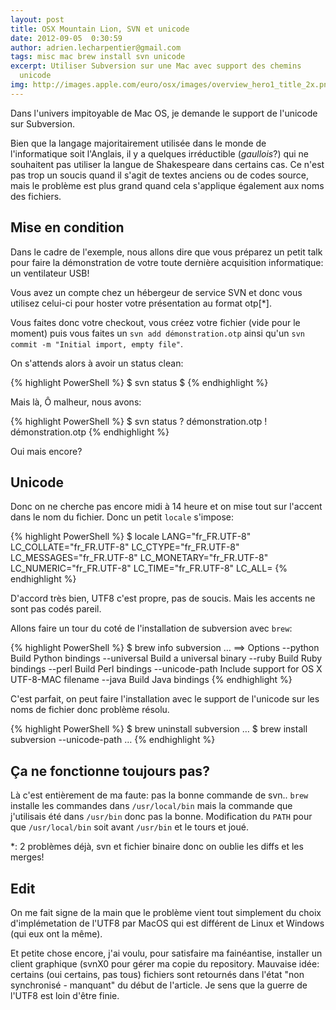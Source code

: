 ```yaml
---
layout: post
title: OSX Mountain Lion, SVN et unicode
date: 2012-09-05  0:30:59
author: adrien.lecharpentier@gmail.com
tags: misc mac brew install svn unicode
excerpt: Utiliser Subversion sur une Mac avec support des chemins
  unicode
img: http://images.apple.com/euro/osx/images/overview_hero1_title_2x.png
---
```


Dans l'univers impitoyable de Mac OS, je demande le support de l'unicode sur
Subversion.

Bien que la langage majoritairement utilisée dans le monde de l'informatique
soit l'Anglais, il y a quelques irréductible (_gaullois_?) qui ne souhaitent
pas utiliser la langue de Shakespeare dans certains cas. Ce n'est pas trop un
soucis quand il s'agit de textes anciens ou de codes source, mais le problème
est plus grand quand cela s'applique également aux noms des fichiers.

## Mise en condition
Dans le cadre de l'exemple, nous allons dire que vous préparez un petit talk
pour faire la démonstration de votre toute dernière acquisition informatique:
un ventilateur USB!

Vous avez un compte chez un hébergeur de service SVN et donc vous utilisez
celui-ci pour hoster votre présentation au format otp[*].

Vous faites donc votre checkout, vous créez votre fichier (vide pour le
moment) puis vous faites un `svn add démonstration.otp` ainsi qu'un `svn
commit -m "Initial import, empty file"`.

On s'attends alors à avoir un status clean:

{% highlight PowerShell %}
$ svn status
$
{% endhighlight %}

Mais là, Ô malheur, nous avons:

{% highlight PowerShell %}
$ svn status
? démonstration.otp
! démonstration.otp
{% endhighlight %}

Oui mais encore?

## Unicode
Donc on ne cherche pas encore midi à 14 heure et on mise tout sur l'accent
dans le nom du fichier. Donc un petit `locale` s'impose:

{% highlight PowerShell %}
$ locale
LANG="fr_FR.UTF-8"
LC_COLLATE="fr_FR.UTF-8"
LC_CTYPE="fr_FR.UTF-8"
LC_MESSAGES="fr_FR.UTF-8"
LC_MONETARY="fr_FR.UTF-8"
LC_NUMERIC="fr_FR.UTF-8"
LC_TIME="fr_FR.UTF-8"
LC_ALL=
{% endhighlight %}

D'accord très bien, UTF8 c'est propre, pas de soucis. Mais les accents ne sont
pas codés pareil.

Allons faire un tour du coté de l'installation de subversion avec `brew`:

{% highlight PowerShell %}
$ brew info subversion
…
==> Options
--python
	Build Python bindings
--universal
	Build a universal binary
--ruby
	Build Ruby bindings
--perl
	Build Perl bindings
--unicode-path
	Include support for OS X UTF-8-MAC filename
--java
	Build Java bindings
{% endhighlight %}

C'est parfait, on peut faire l'installation avec le support de l'unicode sur les
noms de fichier donc problème résolu.

{% highlight PowerShell %}
$ brew uninstall subversion
…
$ brew install subversion --unicode-path
…
{% endhighlight %}

## Ça ne fonctionne toujours pas?
Là c'est entièrement de ma faute: pas la bonne commande de svn.. `brew`
installe les commandes dans `/usr/local/bin` mais la commande que j'utilisais
été dans `/usr/bin` donc pas la bonne. Modification du `PATH` pour que
`/usr/local/bin` soit avant `/usr/bin` et le tours et joué.

*: 2 problèmes déjà, svn et fichier binaire donc on oublie les diffs et les
merges!

## Edit
On me fait signe de la main que le problème vient tout simplement du choix
d'implémetation de l'UTF8 par MacOS qui est différent de Linux et Windows (qui
eux ont la même).

Et petite chose encore, j'ai voulu, pour satisfaire ma fainéantise, installer
un client graphique (svnX0 pour gérer ma copie du repository. Mauvaise idée:
certains (oui certains, pas tous) fichiers sont retournés dans l'état "non
synchronisé - manquant" du début de l'article. Je sens que la guerre de l'UTF8
est loin d'être finie.
